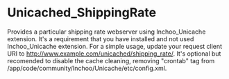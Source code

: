 Unicached_ShippingRate
=====================

Provides a particular shipping rate webserver using Inchoo_Unicache extension.
It's a requirement that you have installed and not used Inchoo_Unicache extension.
For a simple usage, update your request client URI to http://www.example.com/unicached/shipping_rate/.
It's optional but recomended to disable the cache cleaning, removing "crontab" tag from /app/code/community/Inchoo/Unicache/etc/config.xml.

